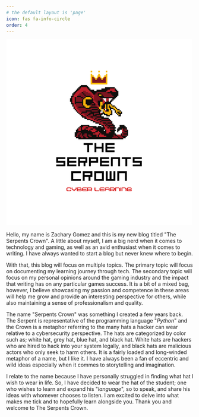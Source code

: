 ```yaml
---
# the default layout is 'page'
icon: fas fa-info-circle
order: 4
---
```

![Serpent Logo](images/Serpents.png)

Hello, my name is Zachary Gomez and this is my new blog titled "The Serpents Crown". A little about myself, I am a big nerd when it comes to technology and gaming, as well as an avid enthusiast when it comes to writing. I have always wanted to start a blog but never knew where to begin.

With that, this blog will focus on multiple topics. The primary topic will focus on documenting my learning journey through tech. The secondary topic will focus on my personal opinions around the gaming industry and the impact that writing has on any particular games success. It is a bit of a mixed bag, however, I believe showcasing my passion and competence in these areas will help me grow and provide an interesting perspective for others, while also maintaining a sense of professionalism and quality.

The name "Serpents Crown" was something I created a few years back. The Serpent is representative of the programming language "*Python*" and the Crown is a metaphor referring to the many hats a hacker can wear relative to a cybersecurity perspective. The hats are categorized by color such as; white hat, grey hat, blue hat, and black hat. White hats are hackers who are hired to hack into your system legally, and black hats are malicious actors who only seek to harm others. It is a fairly loaded and long-winded metaphor of a name, but I like it. I have always been a fan of eccentric and wild ideas especially when it commes to storytelling and imagination.

I relate to the name because I have personally struggled in finding what hat I wish to wear in life. So, I have decided to wear the hat of the student; one who wishes to learn and expand his "*language*", so to speak, and share his ideas with whomever chooses to listen. I am excited to delve into what makes me tick and to hopefully learn alongside you. Thank you and welcome to The Serpents Crown.